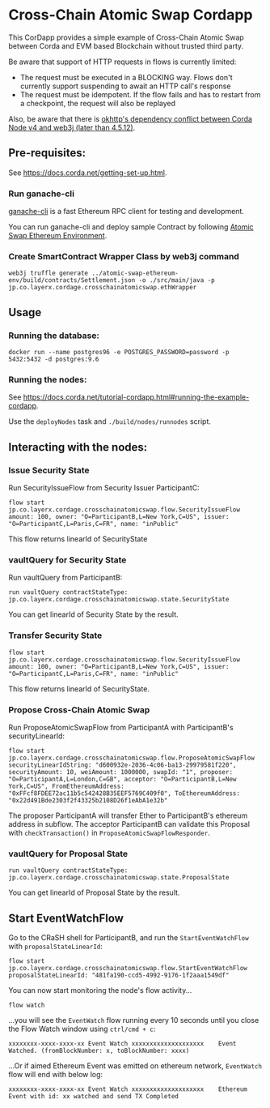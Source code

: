 # Cross-Chain Atomic Swap Cordapp
This CorDapp provides a simple example of Cross-Chain Atomic Swap between Corda and EVM based Blockchain without trusted third party.

Be aware that support of HTTP requests in flows is currently limited:

- The request must be executed in a BLOCKING way. Flows don't currently support suspending to await an HTTP call's response
- The request must be idempotent. If the flow fails and has to restart from a checkpoint, the request will also be replayed

Also, be aware that there is [okhttp's dependency conflict between Corda Node v4 and web3j (later than 4.5.12)](https://github.com/web3j/web3j/issues/1167).


## Pre-requisites:
  
See https://docs.corda.net/getting-set-up.html.

### Run ganache-cli
[ganache-cli](https://github.com/trufflesuite/ganache-cli) is a fast Ethereum RPC client for testing and development.

You can run ganache-cli and deploy sample Contract by following [Atomic Swap Ethereum Environment](../atomic-swap-ethereum-env/README.md).

### Create SmartContract Wrapper Class by web3j command
 
 ```
 web3j truffle generate ../atomic-swap-ethereum-env/build/contracts/Settlement.json -o ./src/main/java -p jp.co.layerx.cordage.crosschainatomicswap.ethWrapper
 ```

## Usage

### Running the database:
```
docker run --name postgres96 -e POSTGRES_PASSWORD=password -p 5432:5432 -d postgres:9.6
```

### Running the nodes:

See https://docs.corda.net/tutorial-cordapp.html#running-the-example-cordapp.

Use the `deployNodes` task and `./build/nodes/runnodes` script.

## Interacting with the nodes:

### Issue Security State
Run SecurityIssueFlow from Security Issuer ParticipantC:

```
flow start jp.co.layerx.cordage.crosschainatomicswap.flow.SecurityIssueFlow amount: 100, owner: "O=ParticipantB,L=New York,C=US", issuer: "O=ParticipantC,L=Paris,C=FR", name: "inPublic"
```
This flow returns linearId of SecurityState

### vaultQuery for Security State
Run vaultQuery from ParticipantB:

```
run vaultQuery contractStateType: jp.co.layerx.cordage.crosschainatomicswap.state.SecurityState
```
You can get linearId of Security State by the result.

### Transfer Security State

```
flow start jp.co.layerx.cordage.crosschainatomicswap.flow.SecurityIssueFlow amount: 100, owner: "O=ParticipantB,L=New York,C=US", issuer: "O=ParticipantC,L=Paris,C=FR", name: "inPublic"
```

This flow returns linearId of SecurityState.

### Propose Cross-Chain Atomic Swap
Run ProposeAtomicSwapFlow from ParticipantA with ParticipantB's securityLinearId:

```
flow start jp.co.layerx.cordage.crosschainatomicswap.flow.ProposeAtomicSwapFlow securityLinearIdString: "d600932e-2036-4c06-ba13-29979581f220", securityAmount: 10, weiAmount: 1000000, swapId: "1", proposer: "O=ParticipantA,L=London,C=GB", acceptor: "O=ParticipantB,L=New York,C=US", FromEthereumAddress: "0xFFcf8FDEE72ac11b5c542428B35EEF5769C409f0", ToEthereumAddress: "0x22d491Bde2303f2f43325b2108D26f1eAbA1e32b"
```

The proposer ParticipantA will transfer Ether to ParticipantB's ethereum address in subflow.
The acceptor ParticipantB can validate this Proposal with `checkTransaction()` in `ProposeAtomicSwapFlowResponder`.

### vaultQuery for Proposal State
```
run vaultQuery contractStateType: jp.co.layerx.cordage.crosschainatomicswap.state.ProposalState
```

You can get linearId of Proposal State by the result.

## Start EventWatchFlow

Go to the CRaSH shell for ParticipantB, and run the `StartEventWatchFlow` with `proposalStateLinearId`:

    flow start jp.co.layerx.cordage.crosschainatomicswap.flow.StartEventWatchFlow proposalStateLinearId: "481fa190-ccd5-4992-9176-1f2aaa1549df"

You can now start monitoring the node's flow activity...

    flow watch

...you will see the `EventWatch` flow running every 10 seconds until you close the Flow Watch window using `ctrl/cmd + c`:

    xxxxxxxx-xxxx-xxxx-xx Event Watch xxxxxxxxxxxxxxxxxxxx    Event Watched. (fromBlockNumber: x, toBlockNumber: xxxx)

...Or if aimed Ethereum Event was emitted on ethereum network, `EventWatch` flow will end with below log:

    xxxxxxxx-xxxx-xxxx-xx Event Watch xxxxxxxxxxxxxxxxxxxx    Ethereum Event with id: xx watched and send TX Completed

